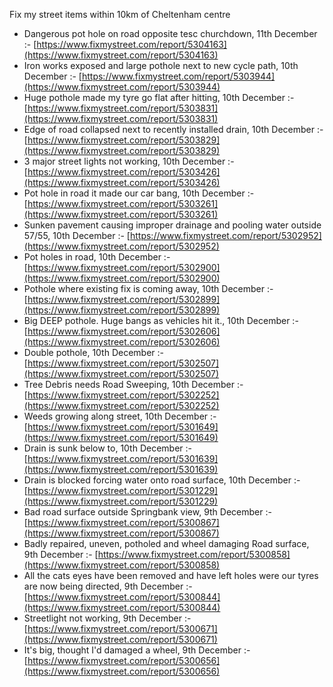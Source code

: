 Fix my street items within 10km of Cheltenham centre

<!-- fix_marker starts -->

- Dangerous pot hole on road opposite tesc churchdown, 11th December :- [https://www.fixmystreet.com/report/5304163](https://www.fixmystreet.com/report/5304163)
- Iron works exposed and large pothole next to new cycle path, 10th December :- [https://www.fixmystreet.com/report/5303944](https://www.fixmystreet.com/report/5303944)
- Huge pothole made my tyre go flat after hitting, 10th December :- [https://www.fixmystreet.com/report/5303831](https://www.fixmystreet.com/report/5303831)
- Edge of road collapsed next to recently installed drain, 10th December :- [https://www.fixmystreet.com/report/5303829](https://www.fixmystreet.com/report/5303829)
- 3 major street lights not working, 10th December :- [https://www.fixmystreet.com/report/5303426](https://www.fixmystreet.com/report/5303426)
- Pot hole in road it made our car bang, 10th December :- [https://www.fixmystreet.com/report/5303261](https://www.fixmystreet.com/report/5303261)
- Sunken pavement causing improper drainage and pooling water outside 57/55, 10th December :- [https://www.fixmystreet.com/report/5302952](https://www.fixmystreet.com/report/5302952)
- Pot holes in road, 10th December :- [https://www.fixmystreet.com/report/5302900](https://www.fixmystreet.com/report/5302900)
- Pothole where existing fix is coming away, 10th December :- [https://www.fixmystreet.com/report/5302899](https://www.fixmystreet.com/report/5302899)
- Big DEEP pothole. Huge bangs as vehicles hit it., 10th December :- [https://www.fixmystreet.com/report/5302606](https://www.fixmystreet.com/report/5302606)
- Double pothole, 10th December :- [https://www.fixmystreet.com/report/5302507](https://www.fixmystreet.com/report/5302507)
- Tree Debris needs Road Sweeping, 10th December :- [https://www.fixmystreet.com/report/5302252](https://www.fixmystreet.com/report/5302252)
- Weeds growing along street, 10th December :- [https://www.fixmystreet.com/report/5301649](https://www.fixmystreet.com/report/5301649)
- Drain is sunk below to, 10th December :- [https://www.fixmystreet.com/report/5301639](https://www.fixmystreet.com/report/5301639)
- Drain is blocked forcing water onto road surface, 10th December :- [https://www.fixmystreet.com/report/5301229](https://www.fixmystreet.com/report/5301229)
- Bad road surface outside Springbank view, 9th December :- [https://www.fixmystreet.com/report/5300867](https://www.fixmystreet.com/report/5300867)
- Badly repaired, uneven, potholed and wheel damaging Road surface, 9th December :- [https://www.fixmystreet.com/report/5300858](https://www.fixmystreet.com/report/5300858)
- All the cats eyes have been removed and have left holes were our tyres are now being directed, 9th December :- [https://www.fixmystreet.com/report/5300844](https://www.fixmystreet.com/report/5300844)
- Streetlight not working, 9th December :- [https://www.fixmystreet.com/report/5300671](https://www.fixmystreet.com/report/5300671)
- It's big, thought I'd damaged a wheel, 9th December :- [https://www.fixmystreet.com/report/5300656](https://www.fixmystreet.com/report/5300656)

<!-- fix_marker ends -->
